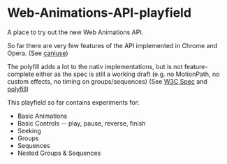 Web-Animations-API-playfield
============================

A place to try out the new Web Animations API.

So far there are very few features of the API implemented in Chrome and Opera.
(See [caniuse](http://caniuse.com/#search=web%20animations))

The polyfill adds a lot to the nativ implementations, but is not feature-complete either as the spec is still a working draft (e.g. no MotionPath, no custom effects, no timing on groups/sequences)
(See [W3C Spec](http://www.w3.org/TR/web-animations) and [polyfill](https://github.com/web-animations/web-animations-next))

This playfield so far contains experiments for:

- Basic Animations
- Basic Controls
-- play, pause, reverse, finish
- Seeking
- Groups
- Sequences
- Nested Groups & Sequences

